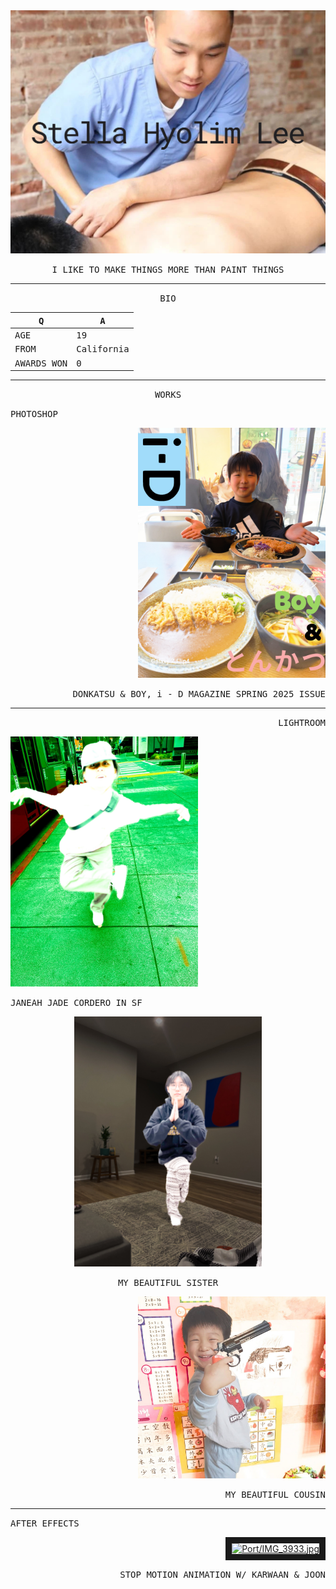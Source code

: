   [comment]: <MAIN>

<img src = "Port/Stella Hyolim Lee.png" width = 1100>

<p align="center">
<samp>I LIKE TO MAKE THINGS MORE THAN PAINT THINGS</samp>
</p>

____
  [comment]: <BIO>

<p align="center">
<samp>BIO</samp>
</p>

  [comment]: <TABLE>

<samp>Q</samp> | <samp>A</samp>
-|-
<samp>AGE</samp> | <samp>19</samp>
<samp>FROM</samp> | <samp>California</samp>
<samp>AWARDS WON</samp> | <samp>0</samp>

____
  [comment]: <WORK DISPLAY>

<p align="center">
<samp>WORKS</samp>
</p>

  [comment]: <PHOTOSHOP>

<p align="left">
<samp>PHOTOSHOP</samp>
</p>

<p align="right">
<img src = "Port/i - D.jpg" width = 300>
</p>
<p align="right">
<samp>DONKATSU & BOY, i - D MAGAZINE SPRING 2025 ISSUE</samp>
</p>

____
  [comment]: <LIGHTROOM>
  
<p align="right">
<samp>LIGHTROOM</samp>
</p>

<p align="left">
<img src = "Port/JJCORDERO.jpg" width = 300>
</p>
<p align="left">
<samp>JANEAH JADE CORDERO IN SF</samp>
</p>

<p align="center">
<img src = "Port/Sarah.jpg" width = 300>
</p>
<p align="center">
<samp>MY BEAUTIFUL SISTER</samp>
</p>

<p align="right">
<img src = "Port/SeoHooTIFF.jpg" width = 300>
</p>
<p align="right">
<samp>MY BEAUTIFUL COUSIN</samp>
</p>

____
  [comment]: <AFTER EFFECTS>
<p align="left">
<samp>AFTER EFFECTS</samp>
</p>

<p align="right">
<a href="http://www.youtube.com/watch?feature=player_embedded&v=Tjo-0VqUafg
" target="_blank"><img src="http://img.youtube.com/vi/Tjo-0VqUafg/0.jpg" 
alt="Port/IMG_3933.jpg" width="300" height="180" border="10" /></a>
</p>
<p align="right">
<samp>STOP MOTION ANIMATION W/ KARWAAN & JOON</samp>
</p>
